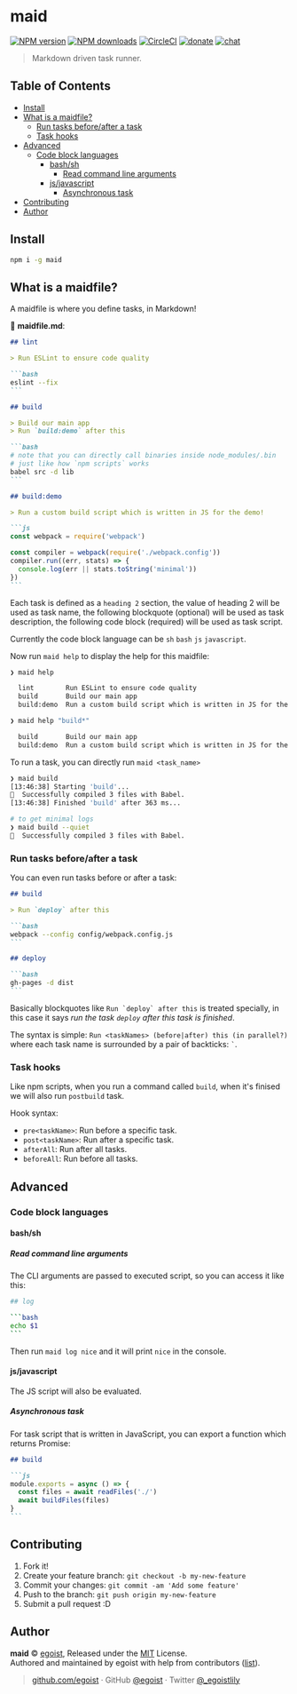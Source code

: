 
# maid

[![NPM version](https://img.shields.io/npm/v/maid.svg?style=flat)](https://npmjs.com/package/maid) [![NPM downloads](https://img.shields.io/npm/dm/maid.svg?style=flat)](https://npmjs.com/package/maid) [![CircleCI](https://circleci.com/gh/egoist/maid/tree/master.svg?style=shield)](https://circleci.com/gh/egoist/maid/tree/master)  [![donate](https://img.shields.io/badge/$-donate-ff69b4.svg?maxAge=2592000&style=flat)](https://github.com/egoist/donate) [![chat](https://img.shields.io/badge/chat-on%20discord-7289DA.svg?style=flat)](https://chat.egoist.moe)

> Markdown driven task runner.

## Table of Contents

<!-- START doctoc generated TOC please keep comment here to allow auto update -->
<!-- DON'T EDIT THIS SECTION, INSTEAD RE-RUN doctoc TO UPDATE -->


- [Install](#install)
- [What is a maidfile?](#what-is-a-maidfile)
  - [Run tasks before/after a task](#run-tasks-beforeafter-a-task)
  - [Task hooks](#task-hooks)
- [Advanced](#advanced)
  - [Code block languages](#code-block-languages)
    - [bash/sh](#bashsh)
      - [Read command line arguments](#read-command-line-arguments)
    - [js/javascript](#jsjavascript)
      - [Asynchronous task](#asynchronous-task)
- [Contributing](#contributing)
- [Author](#author)

<!-- END doctoc generated TOC please keep comment here to allow auto update -->

## Install

```bash
npm i -g maid
```

## What is a maidfile?

A maidfile is where you define tasks, in Markdown!

📝 __maidfile.md__:

````markdown
## lint

> Run ESLint to ensure code quality

```bash
eslint --fix
```

## build

> Build our main app
> Run `build:demo` after this

```bash
# note that you can directly call binaries inside node_modules/.bin
# just like how `npm scripts` works
babel src -d lib
```

## build:demo

> Run a custom build script which is written in JS for the demo!

```js
const webpack = require('webpack')

const compiler = webpack(require('./webpack.config'))
compiler.run((err, stats) => {
  console.log(err || stats.toString('minimal'))
})
```
````

Each task is defined as a `heading 2` section, the value of heading 2 will be used as task name, the following blockquote (optional) will be used as task description, the following code block (required) will be used as task script. 

Currently the code block language can be `sh` `bash` `js` `javascript`. 

Now run `maid help` to display the help for this maidfile:

```bash
❯ maid help

  lint        Run ESLint to ensure code quality
  build       Build our main app
  build:demo  Run a custom build script which is written in JS for the demo!

❯ maid help "build*"

  build       Build our main app
  build:demo  Run a custom build script which is written in JS for the demo!
```

To run a task, you can directly run `maid <task_name>`

```bash
❯ maid build
[13:46:38] Starting 'build'...
🎉  Successfully compiled 3 files with Babel.
[13:46:38] Finished 'build' after 363 ms...

# to get minimal logs
❯ maid build --quiet
🎉  Successfully compiled 3 files with Babel.
```

### Run tasks before/after a task

You can even run tasks before or after a task:

````markdown
## build

> Run `deploy` after this

```bash
webpack --config config/webpack.config.js
```

## deploy

```bash
gh-pages -d dist
```
````

Basically blockquotes like <code>Run &#x60;deploy&#x60; after this</code> is treated specially, in this case it says _run the task `deploy` after this task is finished_.

The syntax is simple: `Run <taskNames> (before|after) this (in parallel?)` where each task name is surrounded by a pair of backticks: <code>`</code>.

### Task hooks

Like npm scripts, when you run a command called `build`, when it's finised we will also run `postbuild` task.

Hook syntax: 

- `pre<taskName>`: Run before a specific task.
- `post<taskName>`: Run after a specific task.
- `afterAll`: Run after all tasks.
- `beforeAll`: Run before all tasks.

## Advanced

### Code block languages

#### bash/sh

##### Read command line arguments

The CLI arguments are passed to executed script, so you can access it like this:

````bash
## log

```bash
echo $1
```
````

Then run `maid log nice` and it will print `nice` in the console.

#### js/javascript

The JS script will also be evaluated.

##### Asynchronous task

For task script that is written in JavaScript, you can export a function which returns Promise:

````markdown
## build

```js
module.exports = async () => {
  const files = await readFiles('./')
  await buildFiles(files)
}
```
````

## Contributing

1. Fork it!
2. Create your feature branch: `git checkout -b my-new-feature`
3. Commit your changes: `git commit -am 'Add some feature'`
4. Push to the branch: `git push origin my-new-feature`
5. Submit a pull request :D


## Author

**maid** © [egoist](https://github.com/egoist), Released under the [MIT](./LICENSE) License.<br>
Authored and maintained by egoist with help from contributors ([list](https://github.com/egoist/maid/contributors)).

> [github.com/egoist](https://github.com/egoist) · GitHub [@egoist](https://github.com/egoist) · Twitter [@_egoistlily](https://twitter.com/_egoistlily)
